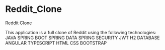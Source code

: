 # Reddit_Clone
Reddit Clone

This application is a full clone of Reddit using the following technologies:
JAVA
SPRING BOOT
SPRING DATA
SPRING SECURITY
JWT
H2 DATABASE
ANGULAR
TYPESCRIPT
HTML
CSS
BOOTSTRAP
